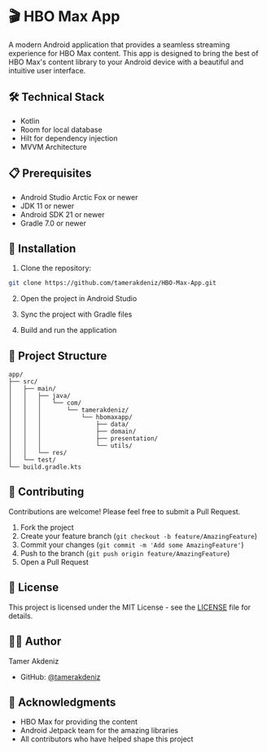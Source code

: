 # 🎬 HBO Max App

A modern Android application that provides a seamless streaming experience for HBO Max content. This app is designed to bring the best of HBO Max's content library to your Android device with a beautiful and intuitive user interface.

## 🛠️ Technical Stack

- Kotlin
- Room for local database
- Hilt for dependency injection
- MVVM Architecture

## 📋 Prerequisites

- Android Studio Arctic Fox or newer
- JDK 11 or newer
- Android SDK 21 or newer
- Gradle 7.0 or newer

## 🚀 Installation

1. Clone the repository:

```bash
git clone https://github.com/tamerakdeniz/HBO-Max-App.git
```

2. Open the project in Android Studio

3. Sync the project with Gradle files

4. Build and run the application

## 📁 Project Structure

```
app/
├── src/
│   ├── main/
│   │   ├── java/
│   │   │   └── com/
│   │   │       └── tamerakdeniz/
│   │   │           └── hbomaxapp/
│   │   │               ├── data/
│   │   │               ├── domain/
│   │   │               ├── presentation/
│   │   │               └── utils/
│   │   └── res/
│   └── test/
└── build.gradle.kts
```

## 🤝 Contributing

Contributions are welcome! Please feel free to submit a Pull Request.

1. Fork the project
2. Create your feature branch (`git checkout -b feature/AmazingFeature`)
3. Commit your changes (`git commit -m 'Add some AmazingFeature'`)
4. Push to the branch (`git push origin feature/AmazingFeature`)
5. Open a Pull Request

## 📝 License

This project is licensed under the MIT License - see the [LICENSE](LICENSE) file for details.

## 👨‍💻 Author

Tamer Akdeniz

- GitHub: [@tamerakdeniz](https://github.com/tamerakdeniz)

## 🙏 Acknowledgments

- HBO Max for providing the content
- Android Jetpack team for the amazing libraries
- All contributors who have helped shape this project
